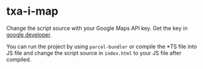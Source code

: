 # txa-i-map

Change the script source with your Google Maps API key. Get the key in [google developer](http://console.developers.google.com/).

You can run the project by using `parcel-bundler` or compile the \*TS file into JS file and change the script source in `index.html` to your JS file after compiled.
